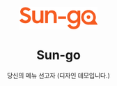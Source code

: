 <p align="center">
  <img width="180" src="Logo/sun-go.png" alt="Sun-go">
  <h1 align="center">Sun-go</h1>
  <p align="center">당신의 메뉴 선고자 (디자인 데모입니다.)</p>
</p>